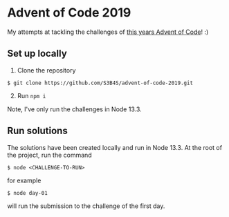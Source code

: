 # Advent of Code 2019

My attempts at tackling the challenges of [this years Advent of Code](https://adventofcode.com/2019)! :)

## Set up locally

1. Clone the repository
```
$ git clone https://github.com/S3B4S/advent-of-code-2019.git
```
2. Run `npm i`

Note, I've only run the challenges in Node 13.3.

## Run solutions
The solutions have been created locally and run in Node 13.3.
At the root of the project, run the command
```
$ node <CHALLENGE-TO-RUN>
```
for example
```
$ node day-01
```
will run the submission to the challenge of the first day.